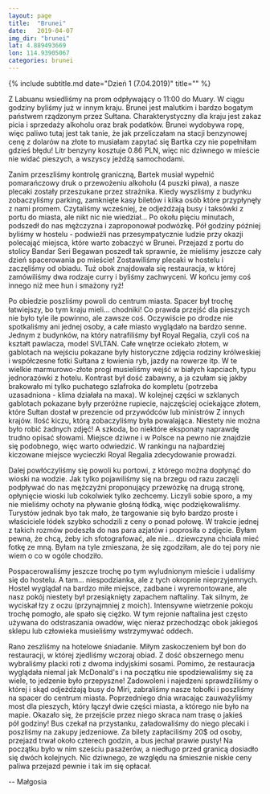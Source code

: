 ```yaml
---
layout: page
title:  "Brunei"
date:   2019-04-07
img_dir: "brunei"
lat: 4.889493669
lon: 114.93905067
categories: brunei
---
```


{% include subtitle.md date="Dzień 1 (7.04.2019)" title="" %}

Z Labuanu wsiedliśmy na prom odpływający o 11:00 do Muary.
W ciągu godziny byliśmy już w innym kraju.
Brunei jest malutkim i bardzo bogatym państwem rządzonym przez Sułtana.
Charakterystyczny dla kraju jest zakaz picia i sprzedaży alkoholu oraz brak podatków.
Brunei wydobywa ropę, więc paliwo tutaj jest tak tanie, że jak przeliczałam na stacji benzynowej cenę z dolarów na złote
to musiałam zapytać się Bartka czy nie popełniłam gdzieś błędu!
Litr benzyny kosztuje 0.86 PLN, więc nic dziwnego w mieście nie widać pieszych, a wszyscy jeżdżą samochodami.

Zanim przeszliśmy kontrolę graniczną, Bartek musiał wypełnić pomarańczowy druk o przewożeniu alkoholu (4 puszki piwa), a
nasze plecaki zostały przeszukane przez strażnika.
Kiedy wyszliśmy z budynku zobaczyliśmy parking, zamknięte kasy biletów i kilka osób które przypłynęły z nami promem.
Czytaliśmy wcześniej, że odjeżdżają busy i taksówki z portu do miasta, ale nikt nic nie wiedział...
Po okołu pięciu minutach, podszedł do nas mężczyzna i zaproponował podwózkę.
Pół godziny później byliśmy w hostelu - podwieźli nas przesympatycznie ludzie przy okazji polecająć miejsca, które warto zobaczyć w Brunei.
Przejazd z portu do stolicy Bandar Seri Begawan poszedł tak sprawnie, że mieliśmy jeszcze cały dzień spacerowania po
mieście!
Zostawiliśmy plecaki w hostelu i zaczęliśmy od obiadu.
Tuż obok znajdowała się restauracja, w której zamówiliśmy dwa rodzaje curry i byliśmy zachwyceni.
W końcu jemy coś innego niż mee hun i smażony ryż!

Po obiedzie poszliśmy powoli do centrum miasta. Spacer był trochę łatwiejszy, bo tym kraju mieli... chodniki! Co prawda przejść dla pieszych nie było tyle ile powinno, ale zawsze coś. Oczywiście po drodze nie spotkaliśmy ani jednej osoby, a całe miasto wyglądało na bardzo senne. Jednym z budynków, na który natrafiliśmy był Royal Regalia, czyli coś na kształt pawlacza, model SVLTAN. Całe wnętrze ociekało złotem, w gablotach na wejściu pokazane były historyczne zdjęcia rodziny królweskiej i współczesne fotki Sułtana z łowienia ryb, jazdy na rowerze itp. W te wielkie marmurowo-złote progi musieliśmy wejść w białych kapciach, typu jednorazówki z hotelu. Kontrast był dość zabawny, a ja czułam się jakby brakowało mi tylko puchatego szlafroka do kompletu (potrzeba uzasadniona - klima działała na maxa). W kolejnej części w szklanych gablotach pokazane były przeróżne rupiecie, najczęściej ociekające złotem, które Sułtan dostał w prezencie od przywódców lub ministrów Z innych krajów. Ilość kiczu, którą zobaczyliśmy była powalająca. Niestety nie można było robić żadnych zdjęć! A szkoda, bo niektóre eksponaty naprawdę trudno opisać słowami. Miejsce dziwne i w Polsce na pewno nie znajdzie się podobnego, więc warto odwiedzić. W rankingu na najbardziej kiczowane miejsce wycieczki Royal Regalia zdecydowanie prowadzi. 

Dalej powłóczyliśmy się powoli ku portowi, z którego można dopłynąć do wioski na wodzie. Jak tylko pojawiliśmy się na brzegu od razu zaczęli podpływać do nas mężczyźni proponujący przewózkę na drugą stronę, opłynięcie wioski lub cokolwiek tylko zechcemy. Liczyli sobie sporo, a my nie mieliśmy ochoty na pływanie głośną łódką, więc podziękowaliśmy. Turystów jednak byo tak mało, że targowanie się było bardzo proste i właściciele łódek szybko schodzili z ceny o ponad połowę. W trakcie jednej z takich rozmów podeszła do nas para azjatów i poprosiła o zdjęcie. Byłam pewna, że chcą, żeby ich sfotografować, ale nie... dziewczyna chciała mieć fotkę ze mną. Byłam na tyle zmieszana, że się zgodziłam, ale do tej pory nie wiem o co w ogóle chodziło. 

Pospacerowaliśmy jeszcze trochę po tym wyludnionym mieście i udaliśmy się do hostelu. A tam... niespodzianka, ale z tych okropnie nieprzyjemnych. Hostel wyglądał na bardzo miłe miejsce, zadbane i wyremontowane, ale nasz pokój niestety był przesiąknięty zapachem naftaliny. Tak silnym, że wyciskał łzy z oczu (przynajmniej z moich). Intensywne wietrzenie pokoju trochę pomogło, ale spało się ciężko. W tym rejonie naftalina jest często używana do odstraszania owadów, więc nieraz przechodząc obok jakiegoś sklepu lub człowieka musieliśmy wstrzymywać oddech.

Rano zeszliśmy na hotelowe śniadanie. Miłym zaskoczeniem był bon do restauracji, w której zjedliśmy wczoraj obiad. Z dość obszernego menu wybraliśmy placki roti z dwoma indyjskimi sosami. Pomimo, że restauracja wyglądała niemal jak McDonald's i na początku nie spodziewaliśmy się za wiele, to jedzenie było przepyszne! Zadowoleni i najedzeni sprawdziliśmy o której i skąd odjeżdżają busy do Miri, zabraliśmy nasze tobołki i poszliśmy na spacer do centrum miasta. Poprzedniego dnia wracając zauważyliśmy most dla pieszych, który łączył dwie części miasta, a którego nie było na mapie. Okazało się, że przejście przez niego skraca nam trasę o jakieś pół godziny! Bus czekał na przystanku, załadowaliśmy do niego plecaki i poszliśmy na zakupy jedzeniowe. Za bilety zapłaciliśmy 20$ od osoby, przejazd trwał około czterech godzin, a bus jechał prawie pusty! Na początku było w nim sześciu pasażerów, a niedługo przed granicą dosiadło się dwóch kolejnych. Nic dziwnego, ze względu na śmiesznie niskie ceny paliwa przejazd pewnie i tak im się opłacał.

-- Małgosia




